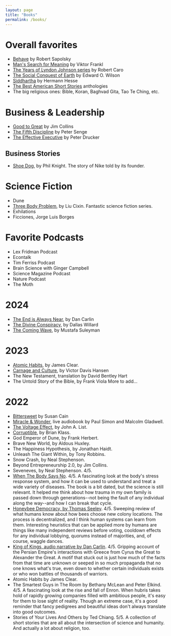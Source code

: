 ```yaml
---
layout: page
title: "Books"
permalink: /books/
---
```


# Overall favorites

- [Behave](https://en.wikipedia.org/wiki/Behave_(book)) by Robert Sapolsky
- [Man's Search for Meaning](https://en.wikipedia.org/wiki/Man%27s_Search_for_Meaning) by Viktor Frankl
- [The Years of Lyndon Johnson series](https://en.wikipedia.org/wiki/The_Years_of_Lyndon_Johnson) by Robert Caro
- [The Social Conquest of Earth](https://en.wikipedia.org/wiki/The_Social_Conquest_of_Earth) by Edward O. Wilson
- [Siddhartha](https://en.wikipedia.org/wiki/Siddhartha_(novel)) by Hermann Hesse
- [The Best American Short Stories](https://en.wikipedia.org/wiki/The_Best_American_Short_Stories) anthologies
- The big religious ones:  Bible, Koran, Baghvad Gita, Tao Te Ching, etc.

# Business & Leadership

- [Good to Great](https://en.wikipedia.org/wiki/Good_to_Great) by Jim Collins
- [The Fifth Discipline](https://en.wikipedia.org/wiki/The_Fifth_Discipline) by Peter Senge
- [The Effective Executive](https://www.goodreads.com/book/show/48019.The_Effective_Executive) by Peter Drucker

## Business Stories

- [Shoe Dog](https://en.wikipedia.org/wiki/Shoe_Dog), by Phil Knight. The story of Nike told by its founder.

# Science Fiction

- Dune
- [Three Body Problem](https://en.wikipedia.org/wiki/The_Three-Body_Problem_(novel)), by Liu Cixin. Fantastic science fiction series.
- Exhilations
- Ficciones, Jorge Luis Borges

# Favorite Podcasts

- Lex Fridman Podcast
- Econtalk
- Tim Ferriss Podcast
- Brain Science with Ginger Campbell
- Science Magazine Podcast
- Nature Podcast
- The Moth

# 2024

- [The End is Always Near](https://www.goodreads.com/book/show/49947205-the-end-is-always-near), by Dan Carlin
- [The Divine Conspiracy](https://www.goodreads.com/book/show/49947205-the-end-is-always-near), by Dallas Willard
- [The Coming Wave](https://www.goodreads.com/en/book/show/90590134), by Mustafa Suleyman

# 2023

- [Atomic Habits](https://jamesclear.com/atomic-habits), by James Clear.
- [Carnage and Culture](https://www.goodreads.com/book/show/177766.Carnage_and_Culture), by Victor Davis Hansen
- The New Testament, translation by David Bentley Hart
- The Untold Story of the Bible, by Frank Viola
More to add...

# 2022

- [Bittersweet](https://susancain.net/book/bittersweet/) by Susan Cain
- [Miracle & Wonder](https://www.goodreads.com/en/book/show/59545874-miracle-and-wonder), live audiobook by Paul Simon and Malcolm Gladwell.
- [The Voltage Effect](https://www.goodreads.com/en/book/show/57926125), by John A. List.
- [Corruptible](https://www.goodreads.com/book/show/56898187-corruptible), by Brian Klass.
- God Emperor of Dune, by Frank Herbert.
- Brave New World, by Aldous Huxley.
- The Happiness Hypothesis, by Jonathan Haidt.
- Unleash The Giant Within, by Tony Robbins.
- Snow Crash, by Neal Stephenson.
- Beyond Entrepreneurship 2.0, by Jim Collins.
- Seveneves, by Neal Stephenson. 4/5.
- [When The Body Says No]([url](https://drgabormate.com/book/when-the-body-says-no/)). 4/5. A fascinating look at the body's stress response system, and how it can be used to understand and treat a wide variety of diseases. The book is a bit dated, but the science is still relevant. It helped me think about how trauma in my own family is passed down through generations--not being the fault of any individual along the way--and how I can break that cycle.
- [Honeybee Democracy, by Thomas Seeley](https://press.princeton.edu/books/hardcover/9780691147215/honeybee-democracy). 4/5. Sweeping review of what humans know about how bees choose new colony locations. The process is decentralized, and I think human systems can learn from them. Interesting heuristics that can be applied more by humans are things like many independent reviews before voting, cooldown effects for any individual lobbying, quorums instead of majorities, and, of course, waggle dances.
- [King of Kings, audio narrative by Dan Carlin](https://www.dancarlin.com/product/hardcore-history-56-kings-kings/). 4/5. Gripping account of the Persian Empire's interactions with Greece from Cyrus the Great to Alexander the Great. A motif that stuck out is just how much of the facts from that time are unknown or seeped in so much propaganda that no one knows what's true, even down to whether certain individuals exists or who won battles of thousands of warriors.
- Atomic Habits by James Clear.
- The Smartest Guys in The Room by Bethany McLean and Peter Elkind. 4/5. A fascinating look at the rise and fall of Enron. When hubris takes hold of rapidly growing companies filled with ambitious people, it's easy for them to lose sight of reality. Though an extreme case, it's a good reminder that fancy pedigrees and beautiful ideas don't always translate into good outcomes.
- Stories of Your Lives And Others by Ted Chiang. 5/5. A collection of short stories that are all about the intersection of science and humanity. And actually a lot about religion, too.
